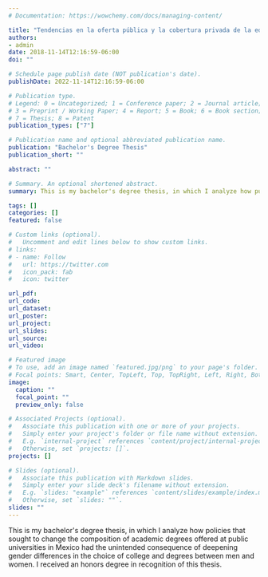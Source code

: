 ```yaml
---
# Documentation: https://wowchemy.com/docs/managing-content/

title: "Tendencias en la oferta pública y la cobertura privada de la educación superior en México"
authors: 
- admin
date: 2018-11-14T12:16:59-06:00
doi: ""

# Schedule page publish date (NOT publication's date).
publishDate: 2022-11-14T12:16:59-06:00

# Publication type.
# Legend: 0 = Uncategorized; 1 = Conference paper; 2 = Journal article;
# 3 = Preprint / Working Paper; 4 = Report; 5 = Book; 6 = Book section;
# 7 = Thesis; 8 = Patent
publication_types: ["7"]

# Publication name and optional abbreviated publication name.
publication: "Bachelor's Degree Thesis"
publication_short: ""

abstract: ""

# Summary. An optional shortened abstract.
summary: This is my bachelor's degree thesis, in which I analyze how public policies that sought to change the academic degree offered at public universities had the unintended consequence of further altering the gender balance in the choice of college major.

tags: []
categories: []
featured: false

# Custom links (optional).
#   Uncomment and edit lines below to show custom links.
# links:
# - name: Follow
#   url: https://twitter.com
#   icon_pack: fab
#   icon: twitter

url_pdf:
url_code:
url_dataset:
url_poster:
url_project:
url_slides:
url_source:
url_video:

# Featured image
# To use, add an image named `featured.jpg/png` to your page's folder. 
# Focal points: Smart, Center, TopLeft, Top, TopRight, Left, Right, BottomLeft, Bottom, BottomRight.
image:
  caption: ""
  focal_point: ""
  preview_only: false

# Associated Projects (optional).
#   Associate this publication with one or more of your projects.
#   Simply enter your project's folder or file name without extension.
#   E.g. `internal-project` references `content/project/internal-project/index.md`.
#   Otherwise, set `projects: []`.
projects: []

# Slides (optional).
#   Associate this publication with Markdown slides.
#   Simply enter your slide deck's filename without extension.
#   E.g. `slides: "example"` references `content/slides/example/index.md`.
#   Otherwise, set `slides: ""`.
slides: ""
---
```


This is my bachelor's degree thesis, in which I analyze how policies that sought to change the composition of academic degrees offered at public universities in Mexico had the unintended consequence of deepening gender differences in the choice of college and degrees between men and women. I received an honors degree in recognition of this thesis.